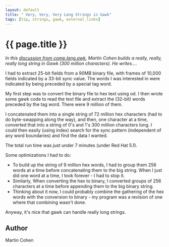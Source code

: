 ```yaml
---
layout: default
title: " Very, Very, Very Long Strings in Gawk"
tags: [tip, strings, gawk, external_links]
---
```


# {{ page.title }}

*In this [discussion from comp.lang.awk][1], Martin Cohen builds a really,
really, really long string in Gawk (300 million characters). He writes....*

I had to extract 25-bit fields from a 90MB binary file, with frames of
10,000 fields indicated by a 33-bit sync value. The words I was interested
in were indicated by being preceded by a special tag word.

My first step was to convert the binary file to hex text using od. I
then wrote some gawk code to read the text file and extract the (32-bit)
words preceded by the tag word. There were 9 million of them.

I concatenated them into a single string of 72 million hex characters
(had to do byte-swapping along the way), and then, one character at a
time, converted that into a string of 0's and 1's 300 million characters
long. I could then easily (using index) search for the sync pattern
(independent of any word boundaries) and find the data I wanted.

The total run time was just under 7 minutes (under Red Hat 5.1).

Some optimizations I had to do:

+ To build up the string of 9 million hex words, I had to group them
  256 words at a time before concatenating them to the big string. When
  I just did one word at a time, I took forever - I had to stop it.
+ Similarly, When converting the hex to binary, I converted groups of
  256 characters at a time before appending them to the big binary string.
+ Thinking about it now, I could probably combine the gathering of the
  hex words with the conversion to binary - my program was a revision
  of one where that combining wasn't done.

Anyway, it's nice that gawk can handle really long strings.

## Author

Martin Cohen

[1]: http://groups.google.com/group/comp.lang.awk/browse_thread/thread/59f623358c6c06ed/4686d1dca6a044df#4686d1dca6a044df
